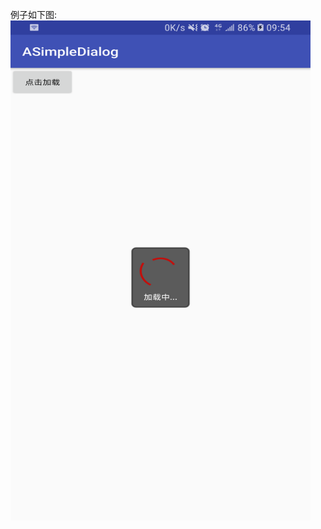 例子如下图:
 <img src="https://github.com/Munccccc/ASimpleDialog/blob/master/images/img.png" width = "480" height = "800" >